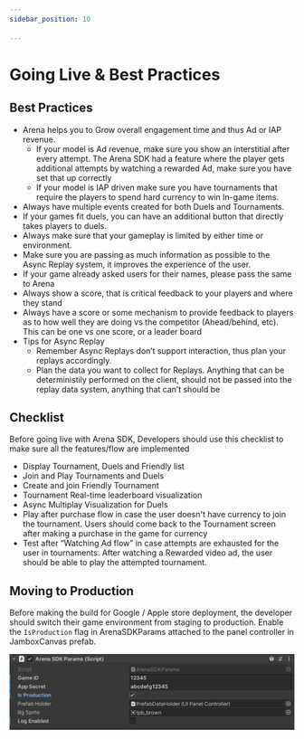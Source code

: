 ```yaml
---
sidebar_position: 10

---
```


# Going Live & Best Practices 

## Best Practices
- Arena helps you to Grow overall engagement time and thus Ad or IAP revenue. 
  - If your model is Ad revenue, make sure you show an interstitial after every attempt. The Arena SDK had a feature where the player gets additional attempts by watching a rewarded Ad, make sure you have set that up correctly 
  - If your model is IAP driven make sure you have tournaments that require the players to spend hard currency to win In-game items.
- Always have multiple events created for both Duels and Tournaments. 
- If your games fit duels, you can have an additional button that directly takes players to duels. 
- Always make sure that your gameplay is limited by either time or environment.
- Make sure you are passing as much information as possible to the Async Replay system, it improves the experience of the user.
- If your game already asked users for their names, please pass the same to Arena 
- Always show a score, that is critical feedback to your players and where they stand
- Always have a score or some mechanism to provide feedback to players as to how well they are doing vs the competitor (Ahead/behind, etc). This can be one vs one score, or a leader board
- Tips for Async Replay
  - Remember Async Replays don’t support interaction, thus plan your replays accordingly. 
  - Plan the data you want to collect for Replays. Anything that can be deterministily performed on the client, should not be passed into the replay data system, anything that can’t should be  

## Checklist 

Before going live with Arena SDK, Developers should use this checklist to make sure all the features/flow are implemented
 
- Display Tournament, Duels and Friendly list
- Join and Play Tournaments and Duels
- Create and join Friendly Tournament
- Tournament Real-time leaderboard visualization
- Async Multiplay Visualization for Duels
- Play after purchase flow in case the user doesn't have currency to join the tournament. Users should come back to the Tournament screen after making a purchase in the game for currency
- Test after “Watching Ad flow” in case attempts are exhausted for the user in tournaments. After watching a Rewarded video ad, the user should be able to play the attempted tournament.


## Moving to Production

Before making the build for Google / Apple store deployment, the developer should switch their game environment from staging to production.
Enable the `IsProduction` flag in ArenaSDKParams attached to the panel controller in JamboxCanvas prefab.

![image](../../static/img/toproduction.png)